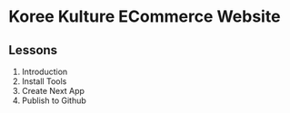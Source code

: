 # Koree Kulture ECommerce Website

## Lessons

1. Introduction
2. Install Tools
3. Create Next App
4. Publish to Github
